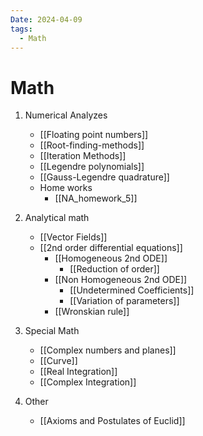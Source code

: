 ```yaml
---
Date: 2024-04-09
tags:
  - Math
---
```

# Math
1. Numerical Analyzes
	- [[Floating point numbers]]
	- [[Root-finding-methods]]
	- [[Iteration Methods]]
	- [[Legendre polynomials]]
	- [[Gauss-Legendre quadrature]]
	- Home works
		- [[NA_homework_5]]
	
2. Analytical math
	- [[Vector Fields]]
	- [[2nd order differential equations]]
		- [[Homogeneous 2nd ODE]]
			- [[Reduction of order]]
		- [[Non Homogeneous 2nd ODE]]
			- [[Undetermined Coefficients]]
			- [[Variation of parameters]]
		- [[Wronskian rule]]
4. Special Math
	- [[Complex numbers and planes]]
	- [[Curve]]
	- [[Real Integration]]
	- [[Complex Integration]]
5. Other
	- [[Axioms and Postulates of Euclid]]
	
